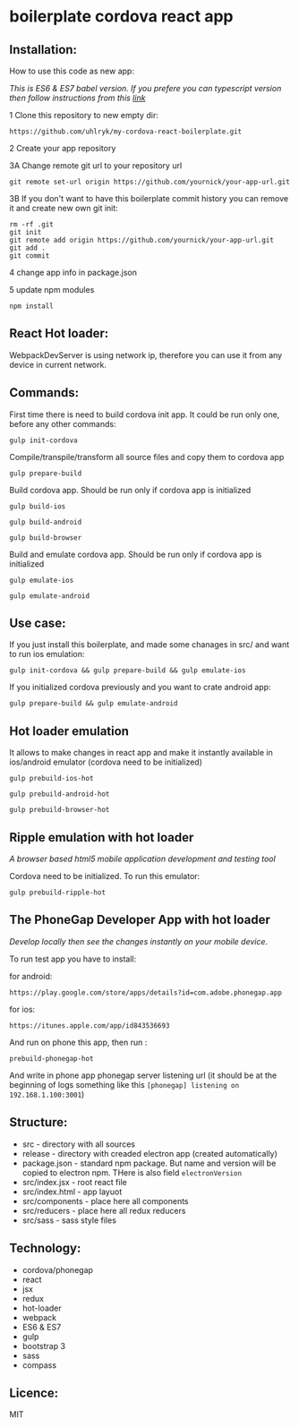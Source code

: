 # boilerplate cordova react app

## Installation:

How to use this code as new app:

*This is ES6 & ES7 babel version. If you prefere you can typescript version then follow instructions from this 
[link](https://github.com/uhlryk/my-cordova-react-boilerplate/tree/typescript)*

1 Clone this repository to new empty dir:

    https://github.com/uhlryk/my-cordova-react-boilerplate.git

2 Create your app repository

3A Change remote git url to your repository url

    git remote set-url origin https://github.com/yournick/your-app-url.git
    
3B If you don't want to have this boilerplate commit history you can remove it and create new own git init:

    rm -rf .git
    git init
    git remote add origin https://github.com/yournick/your-app-url.git
    git add .
    git commit

4 change app info in package.json 

5 update npm modules

    npm install

## React Hot loader:

WebpackDevServer is using network ip, therefore you can use it from any device in current network.

## Commands:

First time there is need to build cordova init app. It could be run only one, before any other commands:

    gulp init-cordova
    
Compile/transpile/transform all source files and copy them to cordova app

    gulp prepare-build

Build cordova app. Should be run only if cordova app is initialized

    gulp build-ios
    
    gulp build-android
    
    gulp build-browser

Build and emulate cordova app. Should be run only if cordova app is initialized

    gulp emulate-ios
    
    gulp emulate-android
    
## Use case:

If you just install this boilerplate, and made some chanages in src/ and want to run ios emulation:

    gulp init-cordova && gulp prepare-build && gulp emulate-ios
    
If you initialized cordova previously and you want to crate android app:

    gulp prepare-build && gulp emulate-android

## Hot loader emulation

It allows to make changes in react app and make it instantly available in ios/android emulator (cordova need to be initialized)
 
    gulp prebuild-ios-hot
    
    gulp prebuild-android-hot

    gulp prebuild-browser-hot

## Ripple emulation with hot loader

*A browser based html5 mobile application development and testing tool*

Cordova need to be initialized. To run this emulator:
  
    gulp prebuild-ripple-hot

## The PhoneGap Developer App with hot loader
*Develop locally then see the changes instantly on your mobile device.*

To run test app you have to install:

for android:

    https://play.google.com/store/apps/details?id=com.adobe.phonegap.app
 
for ios:

    https://itunes.apple.com/app/id843536693
    
And run on phone this app, then run :

    prebuild-phonegap-hot
    
And write in phone app phonegap server listening url (it should be at the beginning of logs something like this `[phonegap] listening on 192.168.1.100:3001`)
    
## Structure:

  * src                - directory with all sources
  * release            - directory with creaded electron app (created automatically)
  * package.json       - standard npm package. But name and version will be copied to electron npm. THere is also field `electronVersion`
  * src/index.jsx      - root react file
  * src/index.html     - app layuot
  * src/components     - place here all components
  * src/reducers       - place here all redux reducers
  * src/sass           - sass style files

## Technology:

  * cordova/phonegap
  * react
  * jsx
  * redux
  * hot-loader
  * webpack
  * ES6 & ES7
  * gulp
  * bootstrap 3
  * sass
  * compass

## Licence:

MIT
